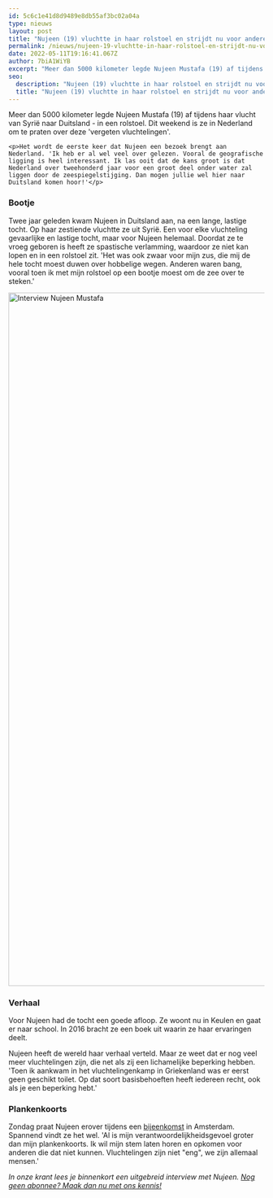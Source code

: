 ```yaml
---
id: 5c6c1e41d8d9489e8db55af3bc02a04a
type: nieuws
layout: post
title: "Nujeen (19) vluchtte in haar rolstoel en strijdt nu voor anderen"
permalink: /nieuws/nujeen-19-vluchtte-in-haar-rolstoel-en-strijdt-nu-voor-anderen/
date: 2022-05-11T19:16:41.067Z
author: 7biA1WiYB
excerpt: "Meer dan 5000 kilometer legde Nujeen Mustafa (19) af tijdens haar vlucht van Syrië naar Duitsland - in een rolstoel. Dit weekend is ze in Nederland om te praten over deze 'vergeten vluchtelingen'.  "
seo:
  description: "Nujeen (19) vluchtte in haar rolstoel en strijdt nu voor anderen"
  title: "Nujeen (19) vluchtte in haar rolstoel en strijdt nu voor anderen"
---
```

Meer dan 5000 kilometer legde Nujeen Mustafa (19) af tijdens haar vlucht van Syrië naar Duitsland - in een rolstoel. Dit weekend is ze in Nederland om te praten over deze 'vergeten vluchtelingen'.  

    <p>Het wordt de eerste keer dat Nujeen een bezoek brengt aan Nederland. 'Ik heb er al wel veel over gelezen. Vooral de geografische ligging is heel interessant. Ik las ooit dat de kans groot is dat Nederland over tweehonderd jaar voor een groot deel onder water zal liggen door de zeespiegelstijging. Dan mogen jullie wel hier naar Duitsland komen hoor!'</p>
<h3>Bootje</h3>
<p>Twee jaar geleden kwam Nujeen in Duitsland aan, na een lange, lastige tocht. Op haar zestiende vluchtte ze uit Syrië. Een voor elke vluchteling gevaarlijke en lastige tocht, maar voor Nujeen helemaal. Doordat ze te vroeg geboren is heeft ze spastische verlamming, waardoor ze niet kan lopen en in een rolstoel zit. 'Het was ook zwaar voor mijn zus, die mij de hele tocht moest duwen over hobbelige wegen. Anderen waren bang, vooral toen ik met mijn rolstoel op een bootje moest om de zee over te steken.'</p>
<p><div class="media media-element-container media-default"><div id="file-421062" class="file file-image file-image-png">

        
  
  <div class="content">
    <img alt="Interview Nujeen Mustafa" title="Beeld: EPA" height="1364" width="2046" class="media-element file-default" data-delta="1" src="https://7dagen.netlify.app/sites/default/files/Schermafbeelding%202018-02-02%20om%2015.46.14.png">  </div>

  
</div>
</div>
<h3>Verhaal</h3>
<p>Voor Nujeen had de tocht een goede afloop. Ze woont nu in Keulen en gaat er naar school. In 2016 bracht ze een boek uit waarin ze haar ervaringen deelt.</p>
<p>Nujeen heeft de wereld haar verhaal verteld. Maar ze weet dat er nog veel meer vluchtelingen zijn, die net als zij een lichamelijke beperking hebben. 'Toen ik aankwam in het vluchtelingenkamp in Griekenland was er eerst geen geschikt toilet. Op dat soort basisbehoeften heeft iedereen recht, ook als je een beperking hebt.'</p>
<h3>Plankenkoorts</h3>
<p>Zondag praat Nujeen erover tijdens een <a href="https://www.debalie.nl/agenda/podium/hrw%3a-the-forgotten-billion%3a-giving-voice-to-people-with-disabilities/uitgelicht/e_9783235/p_11770515" target="_blank">bijeenkomst</a> in Amsterdam. Spannend vindt ze het wel. 'Al is mijn verantwoordelijkheidsgevoel groter dan mijn plankenkoorts. Ik wil mijn stem laten horen en opkomen voor anderen die dat niet kunnen. Vluchtelingen zijn niet "eng", we zijn allemaal mensen.'</p>
<p><em>In onze krant lees je binnenkort een uitgebreid interview met Nujeen. <a href="https://abonneren.sevendays.nl/abonneren/abonnementen/ae/artikel" target="_blank">Nog geen abonnee? Maak dan nu met ons kennis!</a></em></p>  
